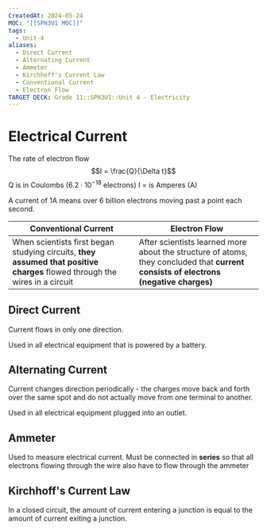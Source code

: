 ```yaml
---
CreatedAt: 2024-05-24
MOC: "[[SPH3U1 MOC]]"
tags:
  - Unit-4
aliases:
  - Direct Current
  - Alternating Current
  - Ammeter
  - Kirchhoff's Current Law
  - Conventional Current
  - Electron Flow
TARGET DECK: Grade 11::SPH3U1::Unit 4 - Electricity
---
```


# Electrical Current
The rate of electron flow
$$I = \frac{Q}{\Delta t}$$
Q is in Coulombs ($6.2 \cdot 10^{-18}$ electrons)
I = is Amperes (A)
<!--ID: 1757893916093-->


A current of 1A means over 6 billion electrons moving past a point each second.


| Conventional Current                                                                                                        | Electron Flow                                                                                                                        |
| --------------------------------------------------------------------------------------------------------------------------- | ------------------------------------------------------------------------------------------------------------------------------------ |
| When scientists first began studying circuits, **they assumed that positive charges** flowed through the wires in a circuit | After scientists learned more about the structure of atoms, they concluded that **current consists of electrons (negative charges)** |


## Direct Current
Current flows in only one direction.
<!--ID: 1718124839376-->


Used in all electrical equipment that is powered by a battery.

## Alternating Current
Current changes direction periodically - the charges move back and forth over the same spot and do not actually move from one terminal to another.
<!--ID: 1717163511436-->


Used in all electrical equipment plugged into an outlet.
<!--ID: 1716814411793-->


## Ammeter
Used to measure electrical current. Must be connected in **series** so that all electrons flowing through the wire also have to flow through the ammeter
<!--ID: 1716814411804-->

## Kirchhoff's Current Law
In a closed circuit, the amount of current entering a junction is equal to the amount of current exiting a junction.
<!--ID: 1717163511438-->

